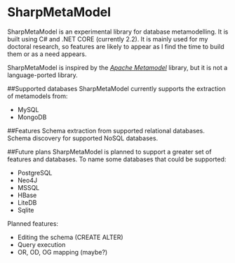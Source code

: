 # SharpMetaModel
SharpMetaModel is an experimental library for database metamodelling. It is built using C# and .NET CORE (currently 2.2). 
It is mainly used for my doctoral research, so features are likely to appear as I find the time to build them or as a need appears.

SharpMetaModel is inspired by the *[Apache Metamodel](https://metamodel.apache.org/)* library, but it is not a language-ported library.



##Supported databases
SharpMetaModel currently supports the extraction of metamodels from:
* MySQL
* MongoDB

##Features
Schema extraction from supported relational databases.
Schema discovery for supported NoSQL databases.

##Future plans
SharpMetaModel is planned to support a greater set of features and databases. To name some databases that could be supported:
* PostgreSQL
* Neo4J
* MSSQL
* HBase
* LiteDB
* Sqlite

Planned features:
* Editing the schema (CREATE ALTER)
* Query execution
* OR, OD, OG mapping (maybe?)
